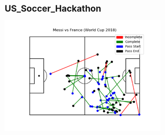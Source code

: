 # US_Soccer_Hackathon
![Passing](https://github.com/KevinmKrieg/US_Soccer_Hackathon/blob/master/Messi_vs_France.png)
